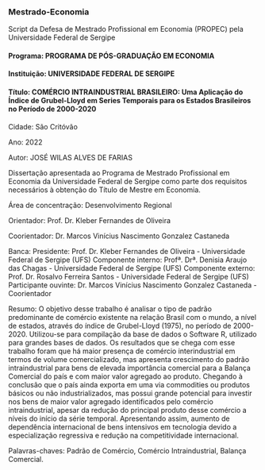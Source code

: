 ### Mestrado-Economia
Script da Defesa de Mestrado Profissional em Economia (PROPEC) pela Universidade Federal de Sergipe

#### Programa: PROGRAMA DE PÓS-GRADUAÇÃO EM ECONOMIA
#### Instituição: UNIVERSIDADE FEDERAL DE SERGIPE
#### Título: COMÉRCIO INTRAINDUSTRIAL BRASILEIRO: Uma Aplicação do Índice de Grubel-Lloyd em Series Temporais para os Estados Brasileiros no Período de 2000-2020

Cidade: São Critóvão

Ano: 2022

Autor: JOSÉ WILAS ALVES DE FARIAS

Dissertação apresentada ao Programa de Mestrado Profissional em Economia da Universidade Federal de Sergipe como parte dos requisitos necessários à obtenção do Título de Mestre em Economia.

Área de concentração: Desenvolvimento Regional

Orientador: Prof. Dr. Kleber Fernandes de Oliveira

Coorientador: Dr. Marcos Vinícius Nascimento Gonzalez Castaneda

Banca:
Presidente: Prof. Dr. Kleber Fernandes de Oliveira - Universidade Federal de Sergipe (UFS)
Componente interno: Profª. Drª. Denisia Araujo das Chagas - Universidade Federal de Sergipe (UFS)
Componente externo: Prof. Dr. Rosalvo Ferreira Santos - Universidade Federal de Sergipe (UFS)
Participante ouvinte: Dr. Marcos Vinícius Nascimento Gonzalez Castaneda - Coorientador

Resumo: O objetivo desse trabalho é analisar o tipo de padrão predominante de comércio existente na 
relação Brasil com o mundo, a nível de estados, através do índice de Grubel-Lloyd (1975), no
período de 2000-2020. Utilizou-se para compilação da base de dados o Software R, utilizado
para grandes bases de dados. Os resultados que se chega com esse trabalho foram que há maior
presença de comércio interindustrial em termos de volume comercializado, mas apresenta
crescimento do padrão intraindustrial para bens de elevada importância comercial para a
Balança Comercial do país e com maior valor agregado ao produto. Chegando à conclusão que
o país ainda exporta em uma via commodities ou produtos básicos ou não industrializados, mas
possui grande potencial para investir nos bens de maior valor agregado identificados pelo
comércio intraindustrial, apesar da redução do principal produto desse comércio a níveis do
início da série temporal. Apresentando assim, aumento de dependência internacional de bens
intensivos em tecnologia devido a especialização regressiva e redução na competitividade
internacional.

Palavras-chaves: Padrão de Comércio, Comércio Intraindustrial, Balança Comercial.


